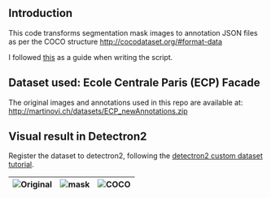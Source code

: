 ## Introduction
This code transforms segmentation mask images to annotation JSON files as per the COCO structure http://cocodataset.org/#format-data

I followed [this](http://www.immersivelimit.com/tutorials/create-coco-annotations-from-scratch) as a guide when writing the script.

## Dataset used: Ecole Centrale Paris (ECP) Facade
The original images and annotations used in this repo are available at: http://martinovi.ch/datasets/ECP_newAnnotations.zip

## Visual result in Detectron2
Register the dataset to detectron2, following the [detectron2 custom dataset tutorial](https://detectron2.readthedocs.io/tutorials/datasets.html).

| ![Original](https://github.com/chrise96/image-to-coco-json-converter/blob/master/dataset/train/monge_12.jpg) | ![mask](https://github.com/chrise96/image-to-coco-json-converter/blob/master/dataset/train_mask/monge_12.png)|![COCO](https://github.com/chrise96/image-to-coco-json-converter/blob/master/dataset/removethis/coco.png) |
|:---:|:---:|:---:|